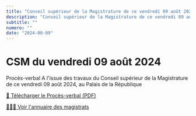 ```yaml
---
title: "Conseil supérieur de la Magistrature de ce vendredi 09 août 2024"
description: "Conseil supérieur de la Magistrature de ce vendredi 09 août 2024"
subtitle: ""
numero: ""
date: "2024-08-09"
---
```


# CSM du vendredi 09 août 2024

Procès-verbal A l'issue des travaux du Conseil supérieur de la Magistrature de ce vendredi 09 août 2024, au Palais de la République

<a href="/pdf/proces-verbal/conseil-superieur-de-la-magistrature-09-08-2024.pdf" target="_blank">📄 Télécharger le Procès-verbal (PDF)</a>

<a href="/justice/magistrature">👨🏿‍⚖️ Voir l'annuaire des magistrats</a>
